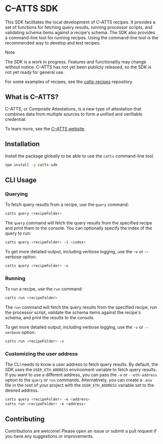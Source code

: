 # C–ATTS SDK

This SDK facilitates the local development of C–ATTS recipes. It provides a set of functions for fetching query results, running processor scripts, and validating schema items against a recipe's schema. The SDK also provides a command-line tool for running recipes. Using the command-line tool is the recommended way to develop and test recipes.

> [!NOTE]  
> The SDK is a work in progress. Features and functionality may change without notice. C–ATTS has not yet been publicly released, so the SDK is not yet ready for general use.

For some examples of recipes, see the [catts-recipes](https://github.com/c-atts/catts-recipes) repository.

## What is C–ATTS?

C–ATTS, or Composite Attestations, is a new type of attestation that combines data from multiple sources to form a unified and verifiable credential.

To learn more, see the [C–ATTS website](https://catts.run).

## Installation

Install the package globally to be able to use the `catts` command-line tool.

```bash
npm install -g catts-sdk
```

## CLI Usage

### Querying

To fetch query results from a recipe, use the `query` command:

```bash
catts query <recipeFolder>
```

The `query` command will fetch the query results from the specified recipe and print them to the console. You can optionally specify the index of the query to run:

```bash
catts query <recipeFolder> -i <index>
```

To get more detailed output, including verbose logging, use the -v or --verbose option:

```bash
catts query <recipeFolder> -v
```

### Running

To run a recipe, use the `run` command:

```bash
catts run <recipeFolder>
```

The `run` command will fetch the query results from the specified recipe, run the processor script, validate the schema items against the recipe's schema, and print the results to the console.

To get more detailed output, including verbose logging, use the `-v` or `--verbose` option:

```bash
catts run <recipeFolder> -v
```

### Customizing the user address

The CLI needs to know a user address to fetch query results. By default, the SDK uses the `USER_ETH_ADDRESS` environment variable to fetch query results. If you want to use a different address, you can pass the `-e` or `--eth-address` option to the `query` or `run` commands. Alternatively, you can create a `.env` file in the root of your project with the `USER_ETH_ADDRESS` variable set to the desired address.

```bash
catts query <recipeFolder> -e <address>
catts run <recipeFolder> -e <address>
```

## Contributing

Contributions are welcome! Please open an issue or submit a pull request if you have any suggestions or improvements.

